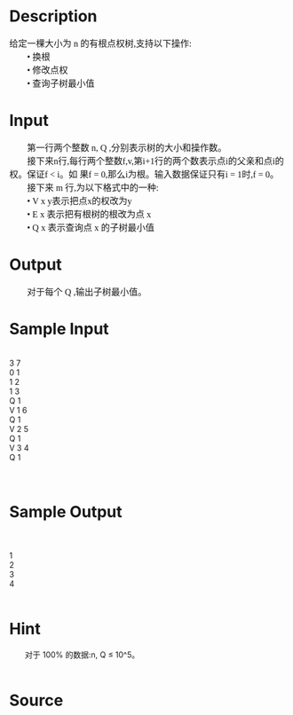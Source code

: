 
# Description

<div class="content"><p><span id="1386076052352S" style="display: none"> </span><span style="font-size: medium"><font face="Times New Roman">给定一棵大小为 n 的有根点权树,支持以下操作: <br/>
　　• 换根 <br/>
　　• 修改点权  <br/>
    　• 查询子树最小值 <br/>
</font></span></p>
<p></p></div>

# Input

<div class="content"><p><span style="font-size: medium"><font face="Times New Roman">　　第一行两个整数 n, Q ,分别表示树的大小和操作数。 <br/>
　　接下来n行,每行两个整数f,v,第i+1行的两个数表示点i的父亲和点i的权。保证f &lt; i。如 果f = 0,那么i为根。输入数据保证只有i = 1时,f = 0。 <br/>
　　接下来 m 行,为以下格式中的一种: <br/>
　　• V x y表示把点x的权改为y <br/>
　　• E x 表示把有根树的根改为点 x <br/>
　　• Q x 表示查询点 x 的子树最小值 <br/>
</font></span></p>
<p><span id="1386076052487E" style="display: none"> </span></p></div>

# Output

<div class="content"><p><span style="font-size: medium"><font face="Times New Roman">　　对于每个 Q ,输出子树最小值。 <br/>
</font></span></p>
<p align="left"></p></div>

# Sample Input

<div class="content"><span class="sampledata"><br/>
3 7<br/>
0 1<br/>
1 2<br/>
1 3<br/>
Q 1<br/>
V 1 6<br/>
Q 1<br/>
V 2 5<br/>
Q 1<br/>
V 3 4<br/>
Q 1<br/>
<br/>
<br/>
</span></div>

# Sample Output

<div class="content"><span class="sampledata"><br/>
<br/>
1<br/>
2<br/>
3<br/>
4<br/>
<br/>
</span></div>

# Hint

<div class="content"><p></p><p>　　对于 100% 的数据:n, Q ≤ 10^5。<br/><br/>
</p><p></p></div>

# Source

<div class="content"><p><a href="problemset.php?search="></a></p></div>

